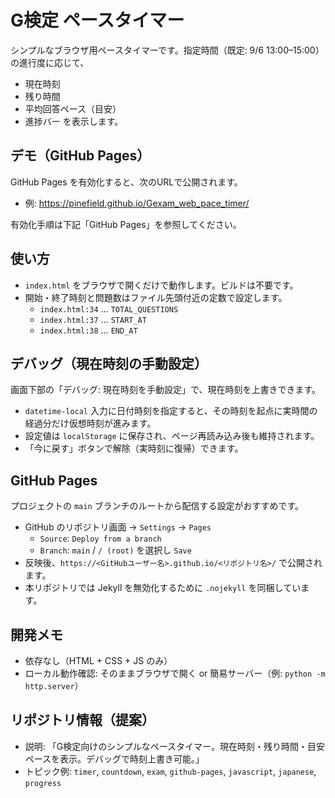 # G検定 ペースタイマー

シンプルなブラウザ用ペースタイマーです。指定時間（既定: 9/6 13:00–15:00）の進行度に応じて、
- 現在時刻
- 残り時間
- 平均回答ペース（目安）
- 進捗バー
を表示します。

## デモ（GitHub Pages）
GitHub Pages を有効化すると、次のURLで公開されます。

- 例: https://pinefield.github.io/Gexam_web_pace_timer/

有効化手順は下記「GitHub Pages」を参照してください。

## 使い方
- `index.html` をブラウザで開くだけで動作します。ビルドは不要です。
- 開始・終了時刻と問題数はファイル先頭付近の定数で設定します。
  - `index.html:34` … `TOTAL_QUESTIONS`
  - `index.html:37` … `START_AT`
  - `index.html:38` … `END_AT`

## デバッグ（現在時刻の手動設定）
画面下部の「デバッグ: 現在時刻を手動設定」で、現在時刻を上書きできます。
- `datetime-local` 入力に日付時刻を指定すると、その時刻を起点に実時間の経過分だけ仮想時刻が進みます。
- 設定値は `localStorage` に保存され、ページ再読み込み後も維持されます。
- 「今に戻す」ボタンで解除（実時刻に復帰）できます。

## GitHub Pages
プロジェクトの `main` ブランチのルートから配信する設定がおすすめです。
- GitHub のリポジトリ画面 → `Settings` → `Pages`
  - `Source`: `Deploy from a branch`
  - `Branch`: `main` / `/ (root)` を選択し `Save`
- 反映後、`https://<GitHubユーザー名>.github.io/<リポジトリ名>/` で公開されます。
- 本リポジトリでは Jekyll を無効化するために `.nojekyll` を同梱しています。

## 開発メモ
- 依存なし（HTML + CSS + JS のみ）
- ローカル動作確認: そのままブラウザで開く or 簡易サーバー（例: `python -m http.server`）

## リポジトリ情報（提案）
- 説明: 「G検定向けのシンプルなペースタイマー。現在時刻・残り時間・目安ペースを表示。デバッグで時刻上書き可能。」
- トピック例: `timer`, `countdown`, `exam`, `github-pages`, `javascript`, `japanese`, `progress`
